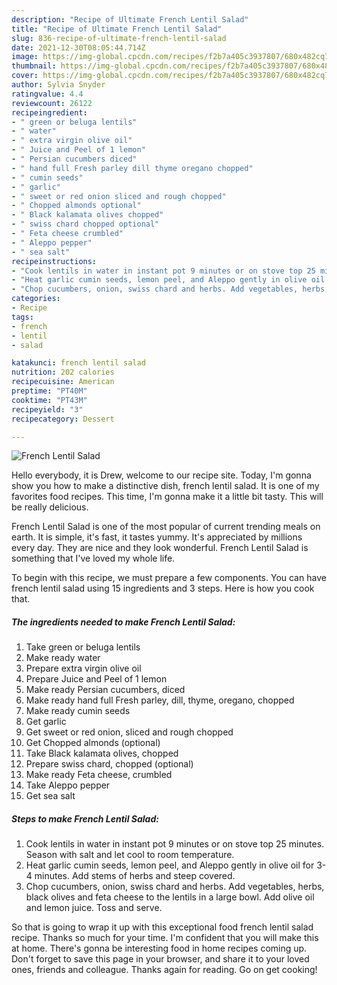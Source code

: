 ```yaml
---
description: "Recipe of Ultimate French Lentil Salad"
title: "Recipe of Ultimate French Lentil Salad"
slug: 836-recipe-of-ultimate-french-lentil-salad
date: 2021-12-30T08:05:44.714Z
image: https://img-global.cpcdn.com/recipes/f2b7a405c3937807/680x482cq70/french-lentil-salad-recipe-main-photo.jpg
thumbnail: https://img-global.cpcdn.com/recipes/f2b7a405c3937807/680x482cq70/french-lentil-salad-recipe-main-photo.jpg
cover: https://img-global.cpcdn.com/recipes/f2b7a405c3937807/680x482cq70/french-lentil-salad-recipe-main-photo.jpg
author: Sylvia Snyder
ratingvalue: 4.4
reviewcount: 26122
recipeingredient:
- " green or beluga lentils"
- " water"
- " extra virgin olive oil"
- " Juice and Peel of 1 lemon"
- " Persian cucumbers diced"
- " hand full Fresh parley dill thyme oregano chopped"
- " cumin seeds"
- " garlic"
- " sweet or red onion sliced and rough chopped"
- " Chopped almonds optional"
- " Black kalamata olives chopped"
- " swiss chard chopped optional"
- " Feta cheese crumbled"
- " Aleppo pepper"
- " sea salt"
recipeinstructions:
- "Cook lentils in water in instant pot 9 minutes or on stove top 25 minutes. Season with salt and let cool to room temperature."
- "Heat garlic cumin seeds, lemon peel, and Aleppo gently in olive oil for 3-4 minutes. Add stems of herbs and steep covered."
- "Chop cucumbers, onion, swiss chard and herbs. Add vegetables, herbs, black olives and feta cheese to the lentils in a large bowl. Add olive oil and lemon juice. Toss and serve."
categories:
- Recipe
tags:
- french
- lentil
- salad

katakunci: french lentil salad 
nutrition: 202 calories
recipecuisine: American
preptime: "PT40M"
cooktime: "PT43M"
recipeyield: "3"
recipecategory: Dessert

---
```



![French Lentil Salad](https://img-global.cpcdn.com/recipes/f2b7a405c3937807/680x482cq70/french-lentil-salad-recipe-main-photo.jpg)

Hello everybody, it is Drew, welcome to our recipe site. Today, I'm gonna show you how to make a distinctive dish, french lentil salad. It is one of my favorites food recipes. This time, I'm gonna make it a little bit tasty. This will be really delicious.



French Lentil Salad is one of the most popular of current trending meals on earth. It is simple, it's fast, it tastes yummy. It's appreciated by millions every day. They are nice and they look wonderful. French Lentil Salad is something that I've loved my whole life.


To begin with this recipe, we must prepare a few components. You can have french lentil salad using 15 ingredients and 3 steps. Here is how you cook that.

<!--inarticleads1-->

##### The ingredients needed to make French Lentil Salad:

1. Take  green or beluga lentils
1. Make ready  water
1. Prepare  extra virgin olive oil
1. Prepare  Juice and Peel of 1 lemon
1. Make ready  Persian cucumbers, diced
1. Make ready  hand full Fresh parley, dill, thyme, oregano, chopped
1. Make ready  cumin seeds
1. Get  garlic
1. Get  sweet or red onion, sliced and rough chopped
1. Get  Chopped almonds (optional)
1. Take  Black kalamata olives, chopped
1. Prepare  swiss chard, chopped (optional)
1. Make ready  Feta cheese, crumbled
1. Take  Aleppo pepper
1. Get  sea salt




<!--inarticleads2-->

##### Steps to make French Lentil Salad:

1. Cook lentils in water in instant pot 9 minutes or on stove top 25 minutes. Season with salt and let cool to room temperature.
1. Heat garlic cumin seeds, lemon peel, and Aleppo gently in olive oil for 3-4 minutes. Add stems of herbs and steep covered.
1. Chop cucumbers, onion, swiss chard and herbs. Add vegetables, herbs, black olives and feta cheese to the lentils in a large bowl. Add olive oil and lemon juice. Toss and serve.




So that is going to wrap it up with this exceptional food french lentil salad recipe. Thanks so much for your time. I'm confident that you will make this at home. There's gonna be interesting food in home recipes coming up. Don't forget to save this page in your browser, and share it to your loved ones, friends and colleague. Thanks again for reading. Go on get cooking!
